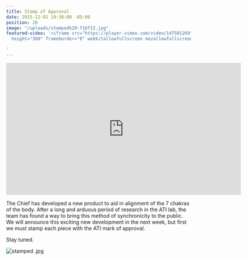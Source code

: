 ```yaml
---
title: Stamp of Approval
date: 2015-12-01 19:38:00 -05:00
position: 20
image: "/uploads/stamped%20-f16f12.jpg"
featured-video: '<iframe src="https://player.vimeo.com/video/147501269" width="640"
  height="360" frameborder="0" webkitallowfullscreen mozallowfullscreen allowfullscreen></iframe>

'
---
```


<iframe src="https://player.vimeo.com/video/147501269" width="640" height="360" frameborder="0" webkitallowfullscreen mozallowfullscreen allowfullscreen></iframe>

The Chief has developed a new product to aid in alignment of the 7 chakras of the body. After a long and arduous period of research in the ATI lab, the team has found a way to bring this method of synchronicity to the public. We will announce this exciting new development in the next week, but first we must stamp each piece with the ATI mark of approval.

Stay tuned.

![stamped .jpg](/uploads/stamped%20.jpg)